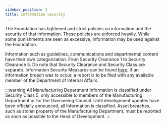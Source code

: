 ```yaml
---
sidebar_position: 1
title: Information Security
---
```


The Foundation has tightened and strict policies on information and the security of that information. These policies are enforced heavily. While some punishments are seen as excessive, information may be used against the Foundation.

Information such as guidelines, communications and departmental content have their own categorization. From Security Clearance 1 to Security Clearance 5. Do note that Security Clearance and Security Class are separate. Information Security Measures can be found [here](https://docs.google.com/document/d/11aVV64LHUyc32cb6qUhWd77qke7VDFFOcFTSePmTn18). If an information breach was to occur, a report is to be filed with any available member of the Department of Internal Affairs.

:::warning
All Manufacturing Department Information is classified under Security Class 5, only accessible to members of the Manufacturing Department or for the Overseeing Council. Until development updates have been officially announced, all Information is classified.
Asset breaches, such as stolen property of the Manufacturing Department, must be reported as soon as possible to the Head of Development.
:::